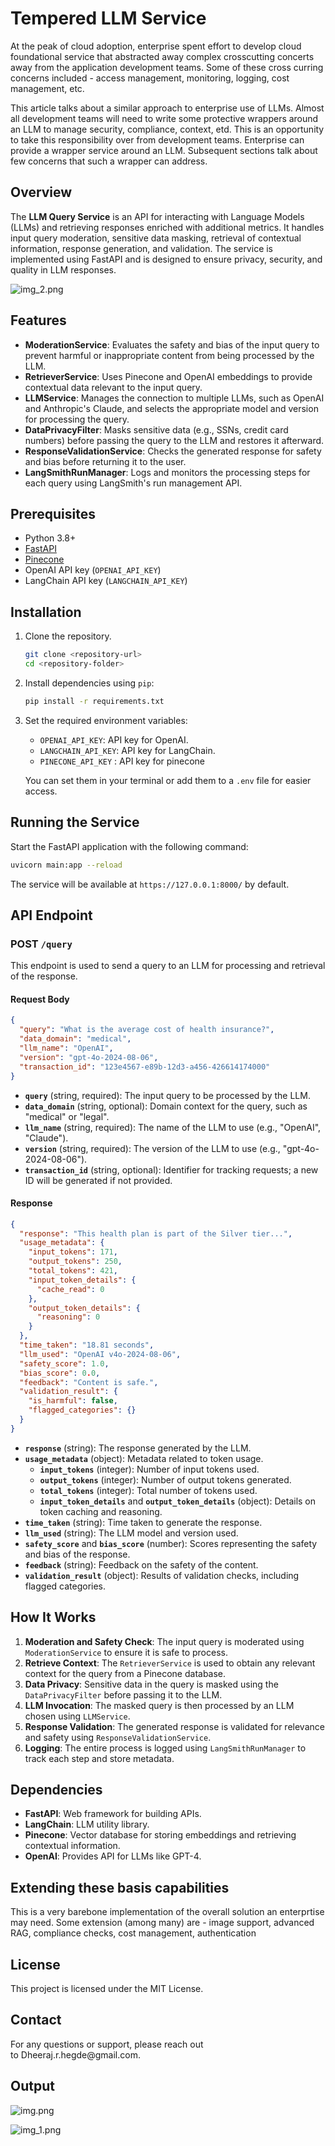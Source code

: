 # Tempered LLM Service

At the peak of cloud adoption, enterprise spent effort to develop cloud foundational service that abstracted away complex crosscutting concerts away from the application development teams. Some of these cross curring concerns included - access management, monitoring, logging, cost management, etc.

This article talks about a similar approach to enterprise use of LLMs. Almost all development teams will need to write some protective wrappers around an LLM to manage security, compliance, context, etd. This is an opportunity to take this responsibility over from development teams. Enterprise can provide a wrapper service around an LLM. Subsequent sections talk about few concerns that such a wrapper can address. 

## Overview

The **LLM Query Service** is an API for interacting with Language Models (LLMs) and retrieving responses enriched with additional metrics. It handles input query moderation, sensitive data masking, retrieval of contextual information, response generation, and validation. The service is implemented using FastAPI and is designed to ensure privacy, security, and quality in LLM responses.

![img_2.png](img_2.png)
## Features

- **ModerationService**: Evaluates the safety and bias of the input query to prevent harmful or inappropriate content from being processed by the LLM.
- **RetrieverService**: Uses Pinecone and OpenAI embeddings to provide contextual data relevant to the input query.
- **LLMService**: Manages the connection to multiple LLMs, such as OpenAI and Anthropic's Claude, and selects the appropriate model and version for processing the query.
- **DataPrivacyFilter**: Masks sensitive data (e.g., SSNs, credit card numbers) before passing the query to the LLM and restores it afterward.
- **ResponseValidationService**: Checks the generated response for safety and bias before returning it to the user.
- **LangSmithRunManager**: Logs and monitors the processing steps for each query using LangSmith's run management API.

## Prerequisites

- Python 3.8+
- [FastAPI](https://fastapi.tiangolo.com/)
- [Pinecone](https://www.pinecone.io/)
- OpenAI API key (`OPENAI_API_KEY`)
- LangChain API key (`LANGCHAIN_API_KEY`)

## Installation

1. Clone the repository.

   ```bash
   git clone <repository-url>
   cd <repository-folder>
   ```

2. Install dependencies using `pip`:

   ```bash
   pip install -r requirements.txt
   ```

3. Set the required environment variables:

   - `OPENAI_API_KEY`: API key for OpenAI.
   - `LANGCHAIN_API_KEY`: API key for LangChain.
   - `PINECONE_API_KEY` : API key for pinecone

   You can set them in your terminal or add them to a `.env` file for easier access.

## Running the Service

Start the FastAPI application with the following command:

```bash
uvicorn main:app --reload
```

The service will be available at `https://127.0.0.1:8000/` by default.

## API Endpoint

### POST `/query`

This endpoint is used to send a query to an LLM for processing and retrieval of the response.

#### Request Body

```json
{
  "query": "What is the average cost of health insurance?",
  "data_domain": "medical",
  "llm_name": "OpenAI",
  "version": "gpt-4o-2024-08-06",
  "transaction_id": "123e4567-e89b-12d3-a456-426614174000"
}
```

- **`query`** (string, required): The input query to be processed by the LLM.
- **`data_domain`** (string, optional): Domain context for the query, such as "medical" or "legal".
- **`llm_name`** (string, required): The name of the LLM to use (e.g., "OpenAI", "Claude").
- **`version`** (string, required): The version of the LLM to use (e.g., "gpt-4o-2024-08-06").
- **`transaction_id`** (string, optional): Identifier for tracking requests; a new ID will be generated if not provided.

#### Response

```json
{
  "response": "This health plan is part of the Silver tier...",
  "usage_metadata": {
    "input_tokens": 171,
    "output_tokens": 250,
    "total_tokens": 421,
    "input_token_details": {
      "cache_read": 0
    },
    "output_token_details": {
      "reasoning": 0
    }
  },
  "time_taken": "18.81 seconds",
  "llm_used": "OpenAI v4o-2024-08-06",
  "safety_score": 1.0,
  "bias_score": 0.0,
  "feedback": "Content is safe.",
  "validation_result": {
    "is_harmful": false,
    "flagged_categories": {}
  }
}
```

- **`response`** (string): The response generated by the LLM.
- **`usage_metadata`** (object): Metadata related to token usage.
  - **`input_tokens`** (integer): Number of input tokens used.
  - **`output_tokens`** (integer): Number of output tokens generated.
  - **`total_tokens`** (integer): Total number of tokens used.
  - **`input_token_details`** and **`output_token_details`** (object): Details on token caching and reasoning.
- **`time_taken`** (string): Time taken to generate the response.
- **`llm_used`** (string): The LLM model and version used.
- **`safety_score`** and **`bias_score`** (number): Scores representing the safety and bias of the response.
- **`feedback`** (string): Feedback on the safety of the content.
- **`validation_result`** (object): Results of validation checks, including flagged categories.

## How It Works

1. **Moderation and Safety Check**: The input query is moderated using `ModerationService` to ensure it is safe to process.
2. **Retrieve Context**: The `RetrieverService` is used to obtain any relevant context for the query from a Pinecone database.
3. **Data Privacy**: Sensitive data in the query is masked using the `DataPrivacyFilter` before passing it to the LLM.
4. **LLM Invocation**: The masked query is then processed by an LLM chosen using `LLMService`.
5. **Response Validation**: The generated response is validated for relevance and safety using `ResponseValidationService`.
6. **Logging**: The entire process is logged using `LangSmithRunManager` to track each step and store metadata.

## Dependencies

- **FastAPI**: Web framework for building APIs.
- **LangChain**: LLM utility library.
- **Pinecone**: Vector database for storing embeddings and retrieving contextual information.
- **OpenAI**: Provides API for LLMs like GPT-4.

## Extending these basis capabilities

This is a very barebone implementation of the overall solution an enterprtise may need. Some extension (among many) are - image support, advanced RAG, compliance checks, cost management, authentication  

## License

This project is licensed under the MIT License.

## Contact

For any questions or support, please reach out to Dheeraj.r.hegde\@gmail.com.

## Output

![img.png](img.png)

![img_1.png](img_1.png)
